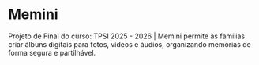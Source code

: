 # Memini
Projeto de Final do curso: TPSI 2025 - 2026 | Memini permite às famílias criar álbuns digitais para fotos, vídeos e áudios, organizando memórias de forma segura e partilhável.
